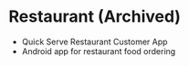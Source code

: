 # Restaurant (Archived)
- Quick Serve Restaurant Customer App
- Android app for restaurant food ordering
